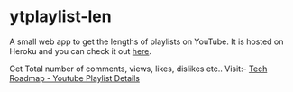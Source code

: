 # ytplaylist-len

A small web app to get the lengths of playlists on YouTube. It is hosted on Heroku and you can check it out [here](https://ytplaylist-len.herokuapp.com/).

Get Total number of comments, views, likes, dislikes etc.. Visit:- [Tech Roadmap - Youtube Playlist Details](https://www.techroadmap.in/youtube-details/playlist/details)
